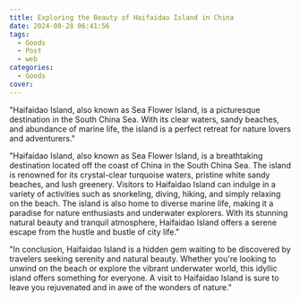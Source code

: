 ```yaml
---
title: Exploring the Beauty of Haifaidao Island in China
date: 2024-08-28 06:41:56
tags:
  - Goods
  - Post
  - web
categories:
  - Goods
cover: 
---
```


"Haifaidao Island, also known as Sea Flower Island, is a picturesque destination in the South China Sea. With its clear waters, sandy beaches, and abundance of marine life, the island is a perfect retreat for nature lovers and adventurers."

"Haifaidao Island, also known as Sea Flower Island, is a breathtaking destination located off the coast of China in the South China Sea. The island is renowned for its crystal-clear turquoise waters, pristine white sandy beaches, and lush greenery. Visitors to Haifaidao Island can indulge in a variety of activities such as snorkeling, diving, hiking, and simply relaxing on the beach. The island is also home to diverse marine life, making it a paradise for nature enthusiasts and underwater explorers. With its stunning natural beauty and tranquil atmosphere, Haifaidao Island offers a serene escape from the hustle and bustle of city life."

"In conclusion, Haifaidao Island is a hidden gem waiting to be discovered by travelers seeking serenity and natural beauty. Whether you're looking to unwind on the beach or explore the vibrant underwater world, this idyllic island offers something for everyone. A visit to Haifaidao Island is sure to leave you rejuvenated and in awe of the wonders of nature."
